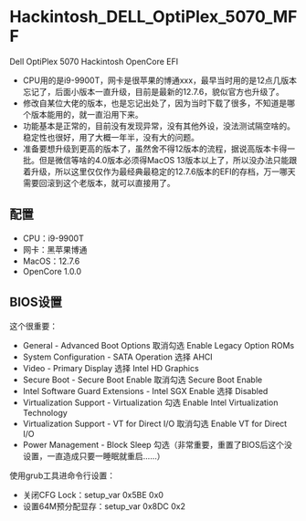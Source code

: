 # Hackintosh_DELL_OptiPlex_5070_MFF
Dell OptiPlex 5070 Hackintosh OpenCore EFI
- CPU用的是i9-9900T，网卡是很苹果的博通xxx，最早当时用的是12点几版本忘记了，后面小版本一直升级，目前是最新的12.7.6，貌似官方也升级了。
- 修改自某位大佬的版本，也是忘记出处了，因为当时下载了很多，不知道是哪个版本能用的，就一直沿用下来。
- 功能基本是正常的，目前没有发现异常，没有其他外设，没法测试隔空啥的。稳定性也很好，用了大概一年半，没有大的问题。
- 准备要想升级到更高的版本了，虽然舍不得12版本的流程，据说高版本卡得一批。但是微信等啥的4.0版本必须得MacOS 13版本以上了，所以没办法只能跟着升级，所以这里仅仅作为最经典最稳定的12.7.6版本的EFI的存档，万一哪天需要回滚到这个老版本，就可以直接用了。

## 配置 ##
- CPU：i9-9900T
- 网卡：黑苹果博通
- MacOS：12.7.6
- OpenCore 1.0.0

## BIOS设置 ##
这个很重要：
- General - Advanced Boot Options 取消勾选 Enable Legacy Option ROMs
- System Configuration - SATA Operation 选择 AHCI
- Video - Primary Display 选择 Intel HD Graphics
- Secure Boot - Secure Boot Enable 取消勾选 Secure Boot Enable
- Intel Software Guard Extensions - Intel SGX Enable 选择 Disabled
- Virtualization Support - Virtualization 勾选 Enable Intel Virtualization Technology
- Virtualization Support - VT for Direct I/O 取消勾选 Enable VT for Direct I/O
- Power Management - Block Sleep 勾选（非常重要，重置了BIOS后这个没设置，一直造成只要一睡眠就重启……）

使用grub工具进命令行设置：
- 关闭CFG Lock：setup_var 0x5BE 0x0
- 设置64M预分配显存：setup_var 0x8DC 0x2

